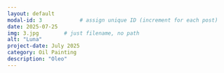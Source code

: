 ```yaml
---
layout: default
modal-id: 3            # assign unique ID (increment for each post)
date: 2025-07-25
img: 3.jpg        # just filename, no path
alt: "Luna"
project-date: July 2025
category: Oil Painting
description: "Oleo"
---
```


